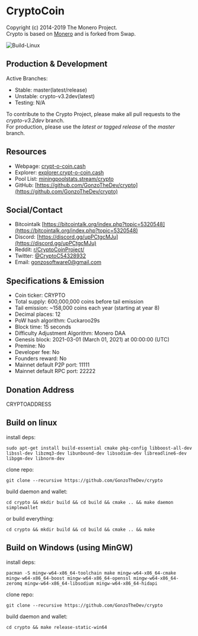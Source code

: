 # CryptoCoin

Copyright (c) 2014-2019 The Monero Project.   
Crypto is based on [Monero](README_original.md) and is forked from Swap.

![Build-Linux](https://github.com/cryptocoin-dev/swap/workflows/Build-Linux/badge.svg)

## Production & Development

Active Branches:
- Stable: master(latest/release)
- Unstable: crypto-v3.2dev(latest)
- Testing: N/A

To contribute to the Crypto Project, please make all pull requests to the _crypto-v3.2dev_ branch.<br/>
For production, please use the _latest or tagged release_ of the _master_ branch.

## Resources
- Webpage: [crypt-o-coin.cash](https://crypt-o-coin.cash)
- Explorer: [explorer.crypt-o-coin.cash](https://explorer.crypt-o-coin.cash)
- Pool List: [miningpoolstats.stream/crypto](https://miningpoolstats.stream/crypto)
- GitHub: [https://github.com/GonzoTheDev/crypto](https://github.com/GonzoTheDev/crypto)

## Social/Contact

- Bitcointalk [https://bitcointalk.org/index.php?topic=5320548](https://bitcointalk.org/index.php?topic=5320548)
- Discord: [https://discord.gg/upPCtgcMJu](https://discord.gg/upPCtgcMJu)
- Reddit: [r/CryptoCoinProject/](https://www.reddit.com/r/CryptoCoinProject/)
- Twitter: [@CryptoC54328932](https://twitter.com/CryptoC54328932)
- Email: gonzosoftware0@gmail.com

## Specifications & Emission

- Coin ticker: CRYPTO
- Total supply: 600,000,000 coins before tail emission
- Tail emission: ~158,000 coins each year (starting at year 8)
- Decimal places: 12
- PoW hash algorithm: Cuckaroo29s
- Block time: 15 seconds
- Difficulty Adjustment Algorithm: Monero DAA
- Genesis block: 2021-03-01 (March 01, 2021) at 00:00:00 (UTC)
- Premine: No
- Developer fee: No
- Founders reward: No
- Mainnet default P2P port: 11111
- Mainnet default RPC port: 22222

## Donation Address
CRYPTOADDRESS

## Build on linux

install deps:

`sudo apt-get install build-essential cmake pkg-config libboost-all-dev libssl-dev libzmq3-dev libunbound-dev libsodium-dev libreadline6-dev libpgm-dev libnorm-dev`

clone repo:

`git clone --recursive https://github.com/GonzoTheDev/crypto`

build daemon and wallet:

`cd crypto && mkdir build && cd build && cmake .. && make daemon simplewallet`

or build everything:

`cd crypto && mkdir build && cd build && cmake .. && make`

## Build on Windows (using MinGW)

install deps:

`pacman -S mingw-w64-x86_64-toolchain make mingw-w64-x86_64-cmake mingw-w64-x86_64-boost mingw-w64-x86_64-openssl mingw-w64-x86_64-zeromq mingw-w64-x86_64-libsodium mingw-w64-x86_64-hidapi`

clone repo:

`git clone --recursive https://github.com/GonzoTheDev/crypto`

build daemon and wallet:

`cd crypto && make release-static-win64`


